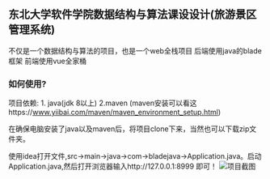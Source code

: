 ## 东北大学软件学院数据结构与算法课设设计(旅游景区管理系统)

不仅是一个数据结构与算法的项目，也是一个web全栈项目
后端使用java的blade框架
前端使用vue全家桶

### 如何使用?
项目依赖: 1. java(jdk 8以上)   2.maven (maven安装可以看这https://www.yiibai.com/maven/maven_environment_setup.html)

在确保电脑安装了java以及maven后，将项目clone下来，当然也可以下载zip文件夹。

使用idea打开文件,src->main->java->com->bladejava->Application.java。启动Application.java,然后打开浏览器输入http://127.0.0.1:8999 即可！
![项目截图](https://ww1.sinaimg.cn/large/007i4MEmgy1fzfkv06colj311y0i6myr.jpg)
